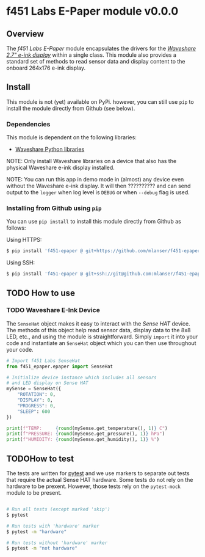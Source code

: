 # f451 Labs E-Paper module v0.0.0

## Overview

The *f451 Labs E-Paper* module encapsulates the drivers for the [*Waveshare 2.7" e-ink display*](https://www.waveshare.com/product/displays/e-paper/epaper-2/2.7inch-e-paper-hat.htm?___SID=U) within a single class. This module also provides a standard set of methods to read sensor data and display content to the onboard 264x176 e-ink display.

## Install

This module is not (yet) available on PyPi. however, you can still use `pip` to install the module directly from Github (see below).

### Dependencies

This module is dependent on the following libraries:

- [Waveshare Python libraries](https://www.waveshare.com/wiki/2.7inch_e-Paper_HAT_Manual#Python)

NOTE: Only install Waveshare libraries on a device that also has the physical Waveshare e-ink display installed.

NOTE: You can run this app in demo mode in (almost) any device even without the Waveshare e-ink display. It will then ?????????? and can send output to the `logger` when log level is `DEBUG` or when `--debug` flag is used.

### Installing from Github using `pip`

You can use `pip install` to install this module directly from Github as follows:

Using HTTPS:

```bash
$ pip install 'f451-epaper @ git+https://github.com/mlanser/f451-epaper.git'
```

Using SSH:

```bash
$ pip install 'f451-epaper @ git+ssh://git@github.com:mlanser/f451-epaper.git'
```

## TODO How to use

### TODO Waveshare E-Ink Device

The `SenseHat` object makes it easy to interact with the *Sense HAT* device. The methods of this object help read sensor data, display data to the 8x8 LED, etc., and using the module is straightforward. Simply `import` it into your code and instantiate an `SenseHat` object which you can then use throughout your code.

```Python
# Import f451 Labs SenseHat
from f451_epaper.epaper import SenseHat

# Initialize device instance which includes all sensors
# and LED display on Sense HAT
mySense = SenseHat({
    "ROTATION": 0,
    "DISPLAY": 0,
    "PROGRESS": 0,
    "SLEEP": 600    
})

print(f"TEMP:     {round(mySense.get_temperature(), 1)} C")
print(f"PRESSURE: {round(mySense.get_pressure(), 1)} hPa")
print(f"HUMIDITY: {round(mySense.get_humidity(), 1)} %")
```

## TODOHow to test

The tests are written for [pytest](https://docs.pytest.org/en/7.1.x/contents.html) and we use markers to separate out tests that require the actual Sense HAT hardware. Some tests do not rely on the hardware to be prexent. However, those tests rely on the `pytest-mock` module to be present.

```bash

# Run all tests (except marked 'skip')
$ pytest

# Run tests with 'hardware' marker
$ pytest -m "hardware"

# Run tests without 'hardware' marker
$ pytest -m "not hardware"
```
